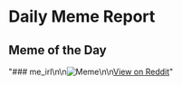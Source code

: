 # Daily Meme Report

## Meme of the Day
"### me_irl\n\n![Meme](https://i.redd.it/19xswnz1ccud1.png)\n\n[View on Reddit](https://redd.it/1g2242d)"
